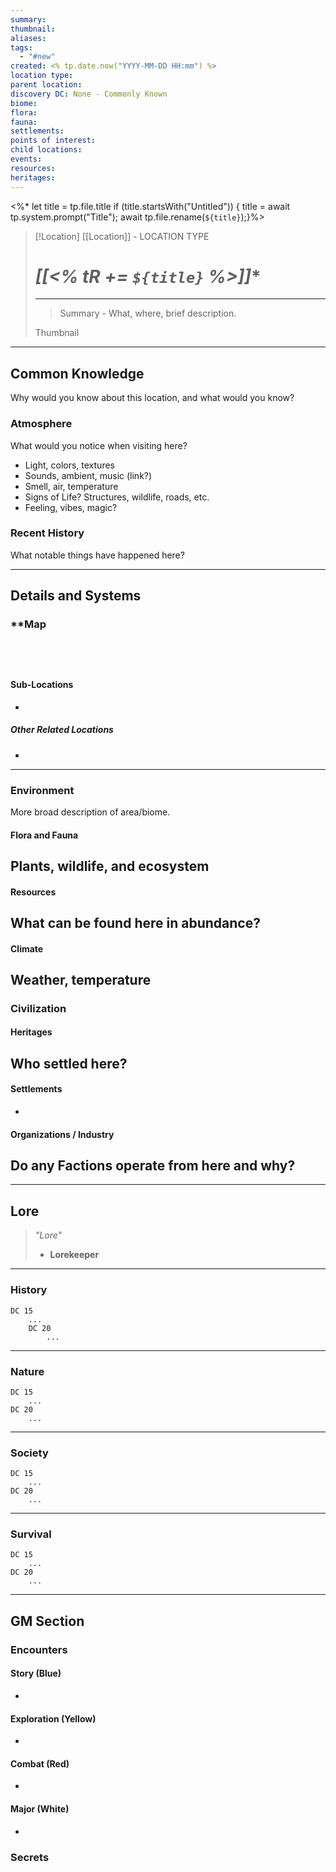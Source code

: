 ```yaml
---
summary: 
thumbnail: 
aliases: 
tags:
  - "#new"
created: <% tp.date.now("YYYY-MM-DD HH:mm") %>
location type: 
parent location: 
discovery DC: None - Commonly Known
biome: 
flora: 
fauna: 
settlements: 
points of interest: 
child locations: 
events: 
resources: 
heritages:
---
```

<%*
  let title = tp.file.title
  if (title.startsWith("Untitled")) {
    title = await tp.system.prompt("Title");
    await tp.file.rename(`${title}`);}%>
>[!Location] [[Location]] - LOCATION TYPE
># **[[<%* tR += `${title}` %>]]**
>----
>>Summary - What, where, brief description.
>
>Thumbnail

----
## **Common Knowledge**
Why would you know about this location, and what would you know?

### **Atmosphere**
What would you notice when visiting here? 
- Light, colors, textures
- Sounds, ambient, music (link?)
- Smell, air, temperature
- Signs of Life? Structures, wildlife, roads, etc.
- Feeling, vibes, magic?
### **Recent History**
What notable things have happened here?

---
## **Details and Systems**
### **Map

```

```

```leaflet
```
```leaflet

```
```leaflet

```
#### Sub-Locations
- 
##### Other Related Locations
- 

----
### **Environment**
More broad description of area/biome.
#### Flora and Fauna
Plants, wildlife, and ecosystem
 - 
#### Resources
What can be found here in abundance?
- 
#### Climate
Weather, temperature
- 
### **Civilization**
#### Heritages
Who settled here?
 - 
#### Settlements
- 
#### Organizations / Industry
Do any Factions operate from here and why?
- 

----
## **Lore**


> *"Lore"*
> - **Lorekeeper**

---
### **History**
	DC 15
		...
		DC 20
			...
----
### **Nature**
	DC 15
		...
	DC 20
		...
----
### **Society**
	DC 15
		...
	DC 20
		...
----
### **Survival**
	DC 15
		...
	DC 20
		...
----
## **GM Section**

### **Encounters**
#### Story (Blue)
 - 
#### Exploration (Yellow)
 - 
#### Combat (Red)
- 
#### Major (White)
- 
### **Secrets**
